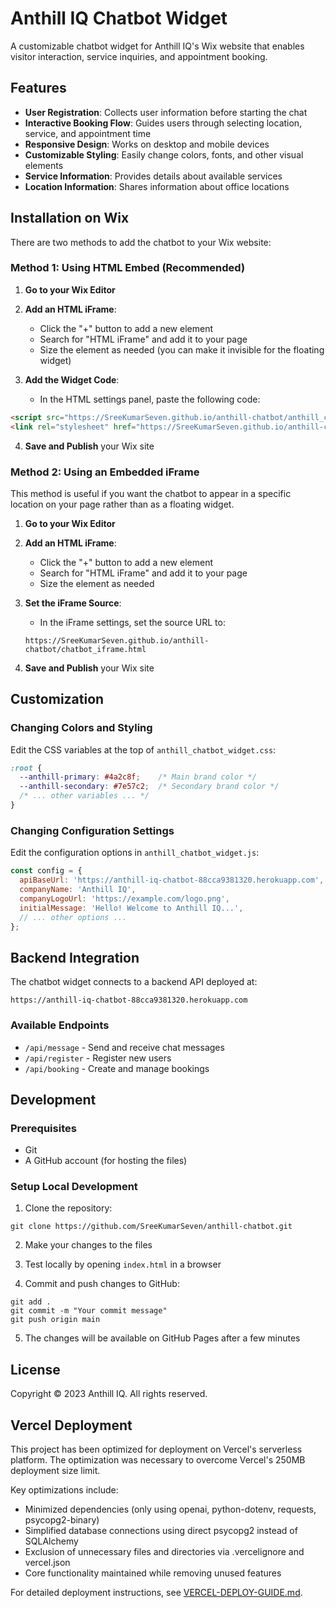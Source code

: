 # Anthill IQ Chatbot Widget

A customizable chatbot widget for Anthill IQ's Wix website that enables visitor interaction, service inquiries, and appointment booking.

## Features

- **User Registration**: Collects user information before starting the chat
- **Interactive Booking Flow**: Guides users through selecting location, service, and appointment time
- **Responsive Design**: Works on desktop and mobile devices
- **Customizable Styling**: Easily change colors, fonts, and other visual elements
- **Service Information**: Provides details about available services
- **Location Information**: Shares information about office locations

## Installation on Wix

There are two methods to add the chatbot to your Wix website:

### Method 1: Using HTML Embed (Recommended)

1. **Go to your Wix Editor**
2. **Add an HTML iFrame**:
   - Click the "+" button to add a new element
   - Search for "HTML iFrame" and add it to your page
   - Size the element as needed (you can make it invisible for the floating widget)

3. **Add the Widget Code**:
   - In the HTML settings panel, paste the following code:

```html
<script src="https://SreeKumarSeven.github.io/anthill-chatbot/anthill_chatbot_widget.js"></script>
<link rel="stylesheet" href="https://SreeKumarSeven.github.io/anthill-chatbot/anthill_chatbot_widget.css">
```

4. **Save and Publish** your Wix site

### Method 2: Using an Embedded iFrame

This method is useful if you want the chatbot to appear in a specific location on your page rather than as a floating widget.

1. **Go to your Wix Editor**
2. **Add an HTML iFrame**:
   - Click the "+" button to add a new element
   - Search for "HTML iFrame" and add it to your page
   - Size the element as needed

3. **Set the iFrame Source**:
   - In the iFrame settings, set the source URL to:
   ```
   https://SreeKumarSeven.github.io/anthill-chatbot/chatbot_iframe.html
   ```

4. **Save and Publish** your Wix site

## Customization

### Changing Colors and Styling

Edit the CSS variables at the top of `anthill_chatbot_widget.css`:

```css
:root {
  --anthill-primary: #4a2c8f;    /* Main brand color */
  --anthill-secondary: #7e57c2;  /* Secondary brand color */
  /* ... other variables ... */
}
```

### Changing Configuration Settings

Edit the configuration options in `anthill_chatbot_widget.js`:

```javascript
const config = {
  apiBaseUrl: 'https://anthill-iq-chatbot-88cca9381320.herokuapp.com',
  companyName: 'Anthill IQ',
  companyLogoUrl: 'https://example.com/logo.png',
  initialMessage: 'Hello! Welcome to Anthill IQ...',
  // ... other options ...
};
```

## Backend Integration

The chatbot widget connects to a backend API deployed at:
```
https://anthill-iq-chatbot-88cca9381320.herokuapp.com
```

### Available Endpoints

- `/api/message` - Send and receive chat messages
- `/api/register` - Register new users
- `/api/booking` - Create and manage bookings

## Development

### Prerequisites

- Git
- A GitHub account (for hosting the files)

### Setup Local Development

1. Clone the repository:
```
git clone https://github.com/SreeKumarSeven/anthill-chatbot.git
```

2. Make your changes to the files

3. Test locally by opening `index.html` in a browser

4. Commit and push changes to GitHub:
```
git add .
git commit -m "Your commit message"
git push origin main
```

5. The changes will be available on GitHub Pages after a few minutes

## License

Copyright © 2023 Anthill IQ. All rights reserved.

## Vercel Deployment

This project has been optimized for deployment on Vercel's serverless platform. The optimization was necessary to overcome Vercel's 250MB deployment size limit.

Key optimizations include:
- Minimized dependencies (only using openai, python-dotenv, requests, psycopg2-binary)
- Simplified database connections using direct psycopg2 instead of SQLAlchemy
- Exclusion of unnecessary files and directories via .vercelignore and vercel.json
- Core functionality maintained while removing unused features

For detailed deployment instructions, see [VERCEL-DEPLOY-GUIDE.md](VERCEL-DEPLOY-GUIDE.md). 